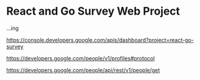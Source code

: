 # React and Go Survey Web Project

...ing

https://console.developers.google.com/apis/dashboard?project=react-go-survey

https://developers.google.com/people/v1/profiles#protocol

https://developers.google.com/people/api/rest/v1/people/get
